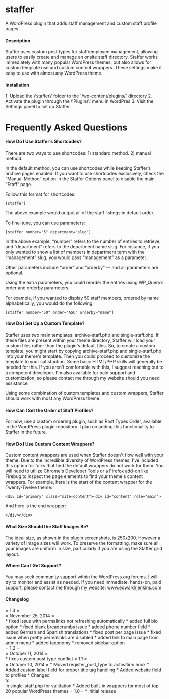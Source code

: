 staffer
=======

A WordPress plugin that adds staff management and custom staff profile pages.

<h4>Description</h4>

Staffer uses custom post types for staff/employee management, allowing users to easily create and manage an onsite staff directory. Staffer works immediately with many popular WordPress themes, but also allows for custom template use and custom content wrappers. These settings make it easy to use with almost any WordPress theme.

<h4>Installation</h4>
1. Upload the \'staffer\' folder to the `/wp-content/plugins/` directory
2. Activate the plugin through the \'Plugins\' menu in WordPres
3. Visit the Settings panel to set up Staffer.

Frequently Asked Questions
==========================

<h4>How Do I Use Staffer’s Shortcodes?</h4>

There are two ways to use shortcodes: 1) standard method. 2) manual method.

In the default method, you can use shortcodes while keeping Staffer’s archive pages enabled. If you want to use shortcodes exclusively, check the “Manual Method” option in the Staffer Options panel to disable the main “Staff” page.

Follow this format for shortcodes:

`[staffer]`

The above example would output all of the staff listings in default order.

To fine-tune, you can use parameters:

`[staffer number="5" department="slug"]`

In the above example, “number” refers to the number of entries to retrieve, and “department” refers to the department name slug. For instance, if you only wanted to show a list of members in department term with the “management” slug, you would pass “management” as a parameter.

Other parameters include “order” and “orderby” — and all parameters are optional.

Using the extra parameters, you could reorder the entries using WP_Query’s order and orderby parameters.

For example, if you wanted to display 50 staff members, ordered by name alphabetically, you would do the following:

`[staffer number="50" order="ASC" orderby="name"]`

<h4>How Do I Set Up a Custom Template?</h4>

Staffer uses two main templates: archive-staff.php and single-staff.php. If these files are present within your theme directory, Staffer will load your custom files rather than the plugin's default files. So, to create a custom template, you might start by copying archive-staff.php and single-staff.php into your theme's template. Then you could proceed to customize the template to your satisfaction. Some basic HTML/PHP skills will generally be needed for this. If you aren't comfortable with this, I suggest reaching out to a competent developer. I'm also available for paid support and customization, so please contact me through my website should you need assistance.

Using some combination of custom templates and custom wrappers, Staffer should work with most any WordPress theme.

<h4>How Can I Set the Order of Staff Profiles?</h4>

For now, use a custom ordering plugin, such as Post Types Order, available in the WordPress plugin repository. I plan on adding this functionality to Staffer in the future.

<h4>How Do I Use Custom Content Wrappers?</h4>

Custom content wrappers are used when Staffer doesn't flow well with your theme. Due to the incredible diversity of WordPress themes, I've included this option for folks that find the default wrappers do not work for them. You will need to utilize Chrome's Developer Tools or a Firefox add-on like Firebug to inspect the page elements to find your theme's content wrappers. For example, here is the start of the content wrapper for the Twenty-Twelve theme:

`<div id="primary" class="site-content"><div id="content" role="main">`

And here is the end wrapper:

`</div></div>`

<h4>What Size Should the Staff Images Be?</h4>

The ideal size, as shown in the plugin screenshots, is 250x200. However a variety of image sizes will work. To preserve the formatting, make sure all your images are uniform in size, particularly if you are using the Staffer grid layout.

<h4>Where Can I Get Support?</h4>

You may seek community support within the WordPress.org forums. I will try to monitor and assist as needed. If you need immediate, hands-on, paid support, please contact me through my website: www.edwardrjenkins.com

<h4>Changelog</h4>
= 1.3 =
<br>
= November 25, 2014 =
<br>
* fixed issue with permalinks not refreshing automatically
* added full bio option
* fixed blank breadcrumbs issue
* added phone number field
* added German and Spanish translations
* fixed post per page issue
* fixed issue when pretty permalinks are disabled
* added link to main page from admin menu
* added taxonomy
* removed sidebar option
<br>
= 1.2 =
<br>
= October 11, 2014 =
<br>
* fixes custom post type conflict
= 1.1 =
<br>
= October 10, 2014 =
* Moved register_post_type to activation hook
* Added custom label field for proper title tag handling
* Added website field to profiles
* Changed <section> to <div> in single-staff.php for validation
* Added built-in wrappers for most of top 20 popular WordPress themes
= 1.0 =
* Initial release
